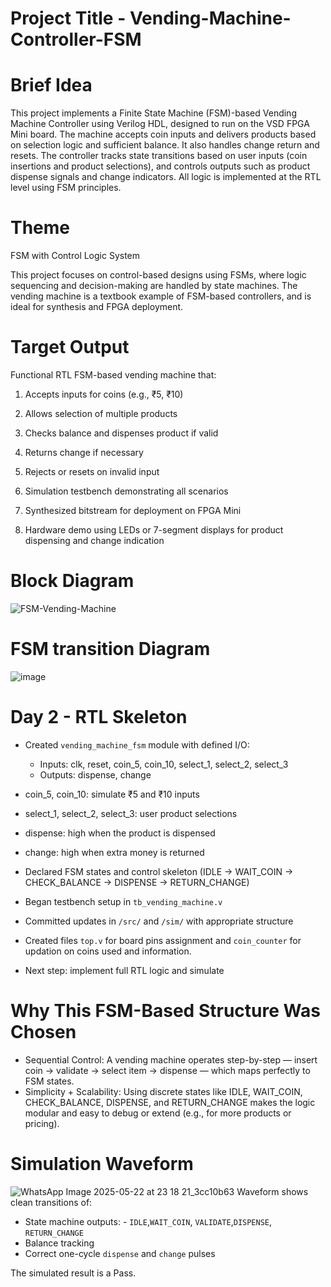 # Project Title - Vending-Machine-Controller-FSM
# Brief Idea
This project implements a Finite State Machine (FSM)-based Vending Machine Controller using Verilog HDL, designed to run on the VSD FPGA Mini board. The machine accepts coin inputs and delivers products based on selection logic and sufficient balance. It also handles change return and resets.
The controller tracks state transitions based on user inputs (coin insertions and product selections), and controls outputs such as product dispense signals and change indicators. All logic is implemented at the RTL level using FSM principles.

# Theme
FSM with Control Logic System

This project focuses on control-based designs using FSMs, where logic sequencing and decision-making are handled by state machines. The vending machine is a textbook example of FSM-based controllers, and is ideal for synthesis and FPGA deployment.

# Target Output
Functional RTL FSM-based vending machine that:

1. Accepts inputs for coins (e.g., ₹5, ₹10)
   
2. Allows selection of multiple products

3. Checks balance and dispenses product if valid

4. Returns change if necessary

5. Rejects or resets on invalid input

6. Simulation testbench demonstrating all scenarios

7. Synthesized bitstream for deployment on FPGA Mini

8. Hardware demo using LEDs or 7-segment displays for product dispensing and change indication
# Block Diagram
![FSM-Vending-Machine](https://github.com/user-attachments/assets/31d47e1c-2367-4cef-a00c-ae2fc338c674)

# FSM transition Diagram
![image](https://github.com/user-attachments/assets/bc95bd05-c795-4252-add5-3a4ef1f1706b)

# Day 2 - RTL Skeleton

- Created `vending_machine_fsm` module with defined I/O:
  - Inputs: clk, reset, coin_5, coin_10, select_1, select_2, select_3
  - Outputs: dispense, change
  
- coin_5, coin_10: simulate ₹5 and ₹10 inputs

- select_1, select_2, select_3: user product selections

- dispense: high when the product is dispensed

- change: high when extra money is returned

- Declared FSM states and control skeleton (IDLE → WAIT_COIN → CHECK_BALANCE → DISPENSE → RETURN_CHANGE)
- Began testbench setup in `tb_vending_machine.v`
- Committed updates in `/src/` and `/sim/` with appropriate structure
- Created files `top.v` for board pins assignment and `coin_counter` for updation on coins used and information.
- Next step: implement full RTL logic and simulate

# Why This FSM-Based Structure Was Chosen
- Sequential Control: A vending machine operates step-by-step — insert coin → validate → select item → dispense — which maps perfectly to FSM states.
- Simplicity + Scalability: Using discrete states like IDLE, WAIT_COIN, CHECK_BALANCE, DISPENSE, and RETURN_CHANGE makes the logic modular and easy to debug or extend (e.g., for more products or pricing).
# Simulation Waveform
![WhatsApp Image 2025-05-22 at 23 18 21_3cc10b63](https://github.com/user-attachments/assets/6cc76afd-b0dc-4585-a0ec-1d11308a0903)
Waveform shows clean transitions of:
- State machine outputs: - `IDLE`,`WAIT_COIN`, `VALIDATE`,`DISPENSE`, `RETURN_CHANGE`
- Balance tracking
- Correct one-cycle `dispense` and `change` pulses

The simulated result is a Pass.
